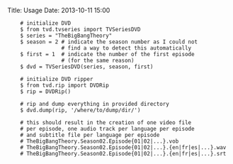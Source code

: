 Title: Usage
Date: 2013-10-11 15:00

        # initialize DVD
        $ from tvd.tvseries import TVSeriesDVD
        $ series = "TheBigBangTheory"
        $ season = 2 # indicate the season number as I could not
                     # find a way to detect this automatically
        $ first = 1  # indicate the number of the first episode
                     # (for the same reason)
        $ dvd = TVSeriesDVD(series, season, first)
        
        # initialize DVD ripper
        $ from tvd.rip import DVDRip
        $ rip = DVDRip()

        # rip and dump everything in provided directory
        $ dvd.dump(rip, '/where/to/dump/dir/')

        # this should result in the creation of one video file
        # per episode, one audio track per language per episode
        # and subtitle file per language per episode
        # TheBigBangTheory.Season02.Episode{01|02|...}.vob
        # TheBigBangTheory.Season02.Episode{01|02|...}.{en|fr|es|...}.wav
        # TheBigBangTheory.Season02.Episode{01|02|...}.{en|fr|es|...}.srt
        
